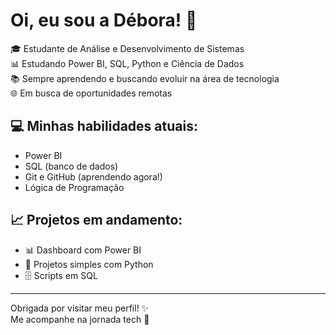 # Oi, eu sou a Débora! 👋

🎓 Estudante de Análise e Desenvolvimento de Sistemas  
📊 Estudando Power BI, SQL, Python e Ciência de Dados  
📚 Sempre aprendendo e buscando evoluir na área de tecnologia  
🌐 Em busca de oportunidades remotas

## 💻 Minhas habilidades atuais:

- Power BI
- SQL (banco de dados)
- Git e GitHub (aprendendo agora!)
- Lógica de Programação

## 📈 Projetos em andamento:

- 📊 Dashboard com Power BI
- 🐍 Projetos simples com Python
- 🗄️ Scripts em SQL

---

Obrigada por visitar meu perfil! ✨  
Me acompanhe na jornada tech 🚀
